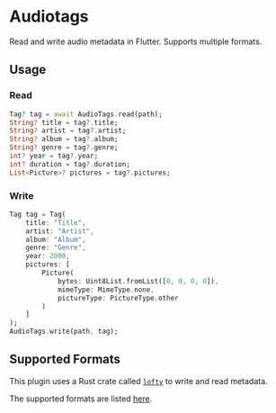 # Audiotags

Read and write audio metadata in Flutter. Supports multiple formats.

## Usage
### Read
```dart
Tag? tag = await AudioTags.read(path);
String? title = tag?.title;
String? artist = tag?.artist;
String? album = tag?.album;
String? genre = tag?.genre;
int? year = tag?.year;
int? duration = tag?.duration;
List<Picture>? pictures = tag?.pictures;
```

### Write
```dart
Tag tag = Tag(
    title: "Title",
    artist: "Artist",
    album: "Album",
    genre: "Genre",
    year: 2000,
    pictures: [
        Picture(
            bytes: Uint8List.fromList([0, 0, 0, 0]),
            mimeType: MimeType.none,
            pictureType: PictureType.other
        )
    ]
);
AudioTags.write(path, tag);
```

## Supported Formats
This plugin uses a Rust crate called [`lofty`](https://github.com/Serial-ATA/lofty-rs) to write and read metadata.

The supported formats are listed [here](https://github.com/Serial-ATA/lofty-rs/blob/main/SUPPORTED_FORMATS.md).